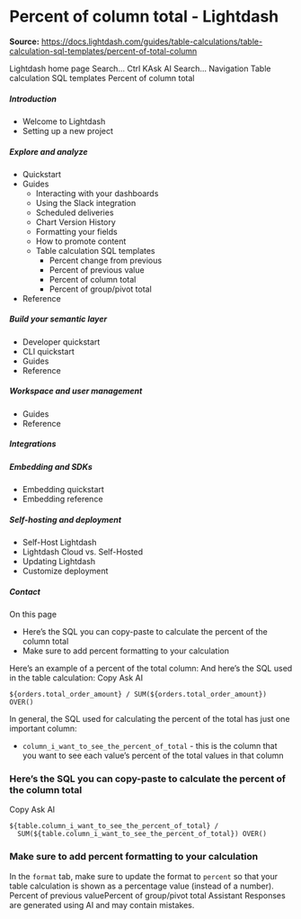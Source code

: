 # Percent of column total - Lightdash

**Source:** https://docs.lightdash.com/guides/table-calculations/table-calculation-sql-templates/percent-of-total-column

Lightdash home page
Search...
Ctrl KAsk AI
Search...
Navigation
Table calculation SQL templates
Percent of column total
##### Introduction
  * Welcome to Lightdash
  * Setting up a new project


##### Explore and analyze
  * Quickstart
  * Guides
    * Interacting with your dashboards
    * Using the Slack integration
    * Scheduled deliveries
    * Chart Version History
    * Formatting your fields
    * How to promote content
    * Table calculation SQL templates
      * Percent change from previous
      * Percent of previous value
      * Percent of column total
      * Percent of group/pivot total
  * Reference


##### Build your semantic layer
  * Developer quickstart
  * CLI quickstart
  * Guides
  * Reference


##### Workspace and user management
  * Guides
  * Reference


##### Integrations


##### Embedding and SDKs
  * Embedding quickstart
  * Embedding reference


##### Self-hosting and deployment
  * Self-Host Lightdash
  * Lightdash Cloud vs. Self-Hosted
  * Updating Lightdash
  * Customize deployment


##### Contact


On this page
  * Here’s the SQL you can copy-paste to calculate the percent of the column total
  * Make sure to add percent formatting to your calculation


Here’s an example of a percent of the total column: And here’s the SQL used in the table calculation:
Copy
Ask AI
```
${orders.total_order_amount} / SUM(${orders.total_order_amount}) OVER()

```

In general, the SQL used for calculating the percent of the total has just one important column:
  * `column_i_want_to_see_the_percent_of_total` - this is the column that you want to see each value’s percent of the total values in that column


###  Here’s the SQL you can copy-paste to calculate the percent of the column total
Copy
Ask AI
```
${table.column_i_want_to_see_the_percent_of_total} /
  SUM(${table.column_i_want_to_see_the_percent_of_total}) OVER()

```

###  Make sure to add percent formatting to your calculation
In the `format` tab, make sure to update the format to `percent` so that your table calculation is shown as a percentage value (instead of a number).
Percent of previous valuePercent of group/pivot total
Assistant
Responses are generated using AI and may contain mistakes.



